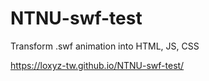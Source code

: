 # NTNU-swf-test
Transform .swf animation into HTML, JS, CSS

https://loxyz-tw.github.io/NTNU-swf-test/
